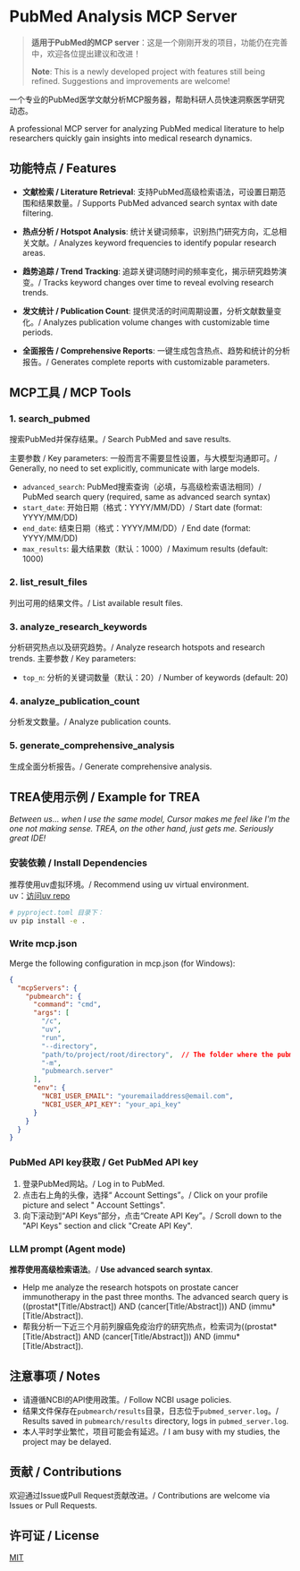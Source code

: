 # PubMed Analysis MCP Server

> **适用于PubMed的MCP server**：这是一个刚刚开发的项目，功能仍在完善中，欢迎各位提出建议和改进！
> 
> **Note**: This is a newly developed project with features still being refined. Suggestions and improvements are welcome!

一个专业的PubMed医学文献分析MCP服务器，帮助科研人员快速洞察医学研究动态。

A professional MCP server for analyzing PubMed medical literature to help researchers quickly gain insights into medical research dynamics.

## 功能特点 / Features

- **文献检索 / Literature Retrieval**: 支持PubMed高级检索语法，可设置日期范围和结果数量。/ Supports PubMed advanced search syntax with date filtering.

- **热点分析 / Hotspot Analysis**: 统计关键词频率，识别热门研究方向，汇总相关文献。/ Analyzes keyword frequencies to identify popular research areas.

- **趋势追踪 / Trend Tracking**: 追踪关键词随时间的频率变化，揭示研究趋势演变。/ Tracks keyword changes over time to reveal evolving research trends.

- **发文统计 / Publication Count**: 提供灵活的时间周期设置，分析文献数量变化。/ Analyzes publication volume changes with customizable time periods.

- **全面报告 / Comprehensive Reports**: 一键生成包含热点、趋势和统计的分析报告。/ Generates complete reports with customizable parameters.

## MCP工具 / MCP Tools

### 1. search_pubmed
搜索PubMed并保存结果。/ Search PubMed and save results.

主要参数 / Key parameters:
一般而言不需要显性设置，与大模型沟通即可。/ Generally, no need to set explicitly, communicate with large models.
- `advanced_search`: PubMed搜索查询（必填，与高级检索语法相同）/ PubMed search query (required, same as advanced search syntax)
- `start_date`: 开始日期（格式：YYYY/MM/DD）/ Start date (format: YYYY/MM/DD)
- `end_date`: 结束日期（格式：YYYY/MM/DD）/ End date (format: YYYY/MM/DD)
- `max_results`: 最大结果数（默认：1000）/ Maximum results (default: 1000)

### 2. list_result_files
列出可用的结果文件。/ List available result files.

### 3. analyze_research_keywords
分析研究热点以及研究趋势。/ Analyze research hotspots and research trends.
主要参数 / Key parameters:
- `top_n`: 分析的关键词数量（默认：20）/ Number of keywords (default: 20)

### 4. analyze_publication_count
分析发文数量。/ Analyze publication counts.

### 5. generate_comprehensive_analysis
生成全面分析报告。/ Generate comprehensive analysis.

## TREA使用示例 / Example for TREA
*Between us... when I use the same model, Cursor makes me feel like I'm the one not making sense. TREA, on the other hand, just gets me. Seriously great IDE!*

### 安装依赖 / Install Dependencies
推荐使用uv虚拟环境。/ Recommend using uv virtual environment.  
uv：[访问uv repo](https://github.com/astral-sh/uv) 

```bash
# pyproject.toml 目录下：
uv pip install -e .
```

### Write mcp.json
Merge the following configuration in mcp.json (for Windows):
```json
{
  "mcpServers": {
    "pubmearch": {
      "command": "cmd",
      "args": [
        "/c",
        "uv",
        "run",
        "--directory",
        "path/to/project/root/directory",  // The folder where the pubmearch folder is located
        "-m",
        "pubmearch.server"
      ],
      "env": {
        "NCBI_USER_EMAIL": "youremailaddress@email.com",
        "NCBI_USER_API_KEY": "your_api_key"
      }
    }
  }
}
```

### PubMed API key获取 / Get PubMed API key
1. 登录PubMed网站。/ Log in to PubMed.
2. 点击右上角的头像，选择“ Account Settings”。/ Click on your profile picture and select " Account Settings".
3. 向下滚动到“API Keys”部分，点击“Create API Key”。/ Scroll down to the "API Keys" section and click "Create API Key".

### LLM prompt (Agent mode)
**推荐使用高级检索语法**。/ **Use advanced search syntax**. 
- Help me analyze the research hotspots on prostate cancer immunotherapy in the past three months. The advanced search query is ((prostat*[Title/Abstract]) AND (cancer[Title/Abstract])) AND (immu*[Title/Abstract]).  
- 帮我分析一下近三个月前列腺癌免疫治疗的研究热点，检索词为((prostat*[Title/Abstract]) AND (cancer[Title/Abstract])) AND (immu*[Title/Abstract]).


## 注意事项 / Notes

- 请遵循NCBI的API使用政策。/ Follow NCBI usage policies. 
- 结果文件保存在`pubmearch/results`目录，日志位于`pubmed_server.log`。/ Results saved in `pubmearch/results` directory, logs in `pubmed_server.log`.
- 本人平时学业繁忙，项目可能会有延迟。/ I am busy with my studies, the project may be delayed.

## 贡献 / Contributions

欢迎通过Issue或Pull Request贡献改进。/ Contributions are welcome via Issues or Pull Requests.

## 许可证 / License

[MIT](https://github.com/Darkroaster/pubmearch/blob/main/LICENSE)
